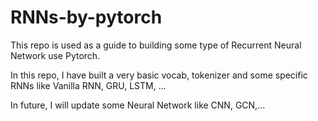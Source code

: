# RNNs-by-pytorch

This repo is used as a guide to building some type of Recurrent Neural Network use Pytorch. 

In this repo, I have built a very basic vocab, tokenizer and some specific RNNs like Vanilla RNN, GRU, LSTM, ...

In future, I will update some Neural Network like CNN, GCN,...
